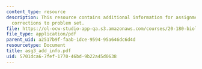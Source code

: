 ```yaml
---
content_type: resource
description: This resource contains additional information for assignment 3 such as
  corrections to problem set.
file: https://ol-ocw-studio-app-qa.s3.amazonaws.com/courses/20-180-biological-engineering-programming-spring-2006/5701dca67fef177046bd9b22a45d0638_asg3_add_info.pdf
file_type: application/pdf
parent_uid: a2517b9f-faab-1dce-9594-95a646dc6d4d
resourcetype: Document
title: asg3_add_info.pdf
uid: 5701dca6-7fef-1770-46bd-9b22a45d0638
---
```

